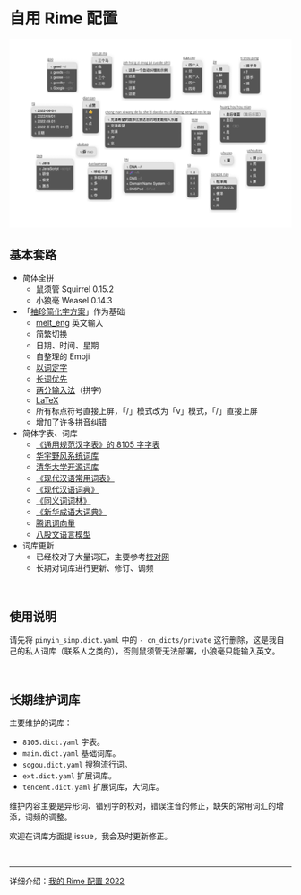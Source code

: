 # 自用 Rime 配置

![demo](./others/demo.jpeg)



## 基本套路

-   简体全拼
    - 鼠须管 Squirrel 0.15.2 
    - 小狼毫 Weasel 0.14.3
-   「[袖珍简化字方案](https://github.com/rime/rime-pinyin-simp)」作为基础
    -   [melt_eng](https://github.com/tumuyan/rime-melt) 英文输入
    -   简繁切换
    -   日期、时间、星期
    -   自整理的 Emoji
    -   [以词定字](https://github.com/BlindingDark/rime-lua-select-character)
    -   [长词优先](https://github.com/tumuyan/rime-melt/blob/master/lua/melt.lua)
    -   [两分输入法](http://cheonhyeong.com/Simplified/download.html)（拼字）
    -   [LaTeX](https://github.com/shenlebantongying/rime_latex)
    -   所有标点符号直接上屏，「/」模式改为「v」模式，「/」直接上屏
    -   增加了许多拼音纠错
-   简体字表、词库
    -   [《通用规范汉字表》的 8105 字字表](https://github.com/iDvel/The-Table-of-General-Standard-Chinese-Characters)
    -   [华宇野风系统词库](http://bbs.pinyin.thunisoft.com/forum.php?mod=viewthread&tid=30049)
    -   [清华大学开源词库](https://github.com/thunlp/THUOCL)
    -   [《现代汉语常用词表》](https://gist.github.com/indiejoseph/eae09c673460aa0b56db)
    -   [《现代汉语词典》](https://forum.freemdict.com/t/topic/12102)
    -   [《同义词词林》](https://forum.freemdict.com/t/topic/1211)
    -   [《新华成语大词典》](https://forum.freemdict.com/t/topic/11407)
    -   [腾讯词向量](https://ai.tencent.com/ailab/nlp/zh/download.html)
    -   [八股文语言模型](https://github.com/lotem/rime-octagram-data/tree/hans)
-   词库更新
    - 已经校对了大量词汇，主要参考[校对网](http://www.jiaodui.com/bbs/)
    - 长期对词库进行更新、修订、调频

<br>

## 使用说明

请先将 `pinyin_simp.dict.yaml` 中的  `- cn_dicts/private` 这行删除，这是我自己的私人词库（联系人之类的），否则鼠须管无法部署，小狼毫只能输入英文。

<br>

## 长期维护词库

主要维护的词库：

- `8105.dict.yaml` 字表。
- `main.dict.yaml` 基础词库。
- `sogou.dict.yaml` 搜狗流行词。
- `ext.dict.yaml` 扩展词库。
- `tencent.dict.yaml` 扩展词库，大词库。

维护内容主要是异形词、错别字的校对，错误注音的修正，缺失的常用词汇的增添，词频的调整。

欢迎在词库方面提 issue，我会及时更新修正。

<br>

---

详细介绍：[我的 Rime 配置 2022](https://dvel.me/posts/my-rime-setting-2022/)

